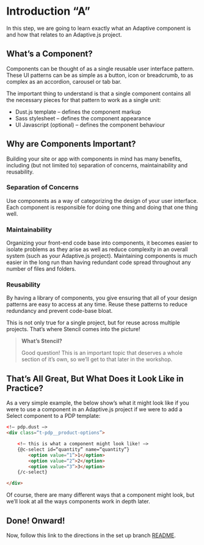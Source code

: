 # Introduction “A”

In this step, we are going to learn exactly what an Adaptive component is and how that relates to an Adaptive.js project.

## What’s a Component?

Components can be thought of as a single reusable user interface pattern. These UI patterns can be as simple as a button, icon or breadcrumb, to as complex as an accordion, carousel or tab bar.

The important thing to understand is that a single component contains all the necessary pieces for that pattern to work as a single unit:

* Dust.js template – defines the component markup
* Sass stylesheet – defines the component appearance
* UI Javascript (optional) – defines the component behaviour


## Why are Components Important?

Building your site or app with components in mind has many benefits, including (but not limited to) separation of concerns, maintainability and reusability.

### Separation of Concerns

Use components as a way of categorizing the design of your user interface. Each component is responsible for doing one thing and doing that one thing well.

### Maintainability

Organizing your front-end code base into components, it becomes easier to isolate problems as they arise as well as reduce complexity in an overall system (such as your Adaptive.js project). Maintaining components is much easier in the long run than having redundant code spread throughout any number of files and folders.

### Reusability

By having a library of components, you give ensuring that all of your design patterns are easy to access at any time. Reuse these patterns to reduce redundancy and prevent code-base bloat.

This is not only true for a single project, but for reuse across multiple projects. That’s where Stencil comes into the picture!

> **What’s Stencil?**
>
> Good question! This is an important topic that deserves a whole section of it’s own, so we’ll get to that later in the workshop.


## That’s All Great, But What Does it Look Like in Practice?

As a very simple example, the below show’s what it might look like if you were to use a component in an Adaptive.js project if we were to add a Select component to a PDP template:

```html
<!— pdp.dust —>
<div class=“t-pdp__product-options”>

    <!— this is what a component might look like! —>
    {@c-select id=“quantity” name=“quantity”}
        <option value=“1”>1</option>
        <option value=“2”>2</option>
        <option value=“3”>3</option>
    {/c-select}

</div>
```

Of course, there are many different ways that a component might look, but we’ll look at all the ways components work in depth later.


## Done! Onward!

Now, follow this link to the directions in the set up branch [README](https://github.com/mobify/workshop--adaptivejs-components/blob/step-1/README.md).
